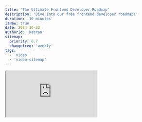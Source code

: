 ```yaml
---
title: 'The Ultimate Frontend Developer Roadmap'
description: 'Dive into our free frontend developer roadmap!'
duration: '10 minutes'
isNew: true
date: 2024-10-22
authorId: 'kamran'
sitemap:
  priority: 0.7
  changefreq: 'weekly'
tags:
  - 'video'
  - 'video-sitemap'
---
```


<iframe class="w-full aspect-video mb-5" src="https://www.youtube.com/watch?v=w3nt4k2jZUo" title="The Ultimate Frontend Developer Roadmap"></iframe>
